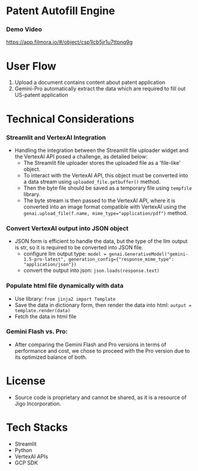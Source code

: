 # Patent Autofill Engine
### Demo Video
https://app.filmora.io/#/object/csp1lcb5jr1u7ttpnq9g

# User Flow
1. Upload a document contains content about patent application
2. Gemini-Pro automatically extract the data which are required to fill out US-patent application

# Technical Considerations
### Streamlit and VertexAI Integration
- Handling the integration between the Streamlit file uploader widget and the VertexAI API posed a challenge, as detailed below:
  - The Streamlit file uploader stores the uploaded file as a 'file-like' object.
  - To interact with the VertexAI API, this object must be converted into a data stream using `uploaded_file.getbuffer()` method.
  - Then the byte file should be saved as a temporary file using `tempfile` library.
  - The byte stream is then passed to the VertexAI API, where it is converted into an image format compatible with VertexAI using the `genai.upload_file(f.name, mime_type="application/pdf")` method.

### Convert VertexAI output into JSON object
- JSON form is efficient to handle the data, but the type of the llm output is str, so it is required to be converted into JSON file. 
  - configure llm output type: `model = genai.GenerativeModel("gemini-1.5-pro-latest", generation_config={"response_mime_type": "application/json"})`
  - convert the output into json: `json.loads(response.text)`

### Populate html file dynamically with data
- Use library: `from jinja2 import Template`
- Save the data in dictionary form, then render the data into html: `output = template.render(data)`
- Fetch the data in html file  

### Gemini Flash vs. Pro:
- After comparing the Gemini Flash and Pro versions in terms of performance and cost, we chose to proceed with the Pro version due to its optimized balance of both.

# License
- Source code is proprietary and cannot be shared, as it is a resource of Jigo Incorporation.

# Tech Stacks
- Streamlit
- Python
- VertexAI APIs
- GCP SDK
